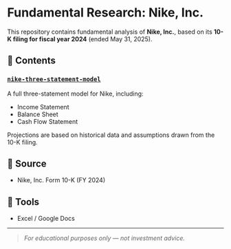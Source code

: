# Fundamental Research: Nike, Inc.

This repository contains fundamental analysis of **Nike, Inc.**, based on its **10-K filing for fiscal year 2024** (ended May 31, 2025).

## 📁 Contents

### [`nike-three-statement-model`](./nike-three-statement-model)
A full three-statement model for Nike, including:

- Income Statement  
- Balance Sheet  
- Cash Flow Statement  

Projections are based on historical data and assumptions drawn from the 10-K filing.

## 📄 Source
- Nike, Inc. Form 10-K (FY 2024)

## 🧰 Tools
- Excel / Google Docs

---

> *For educational purposes only — not investment advice.*
